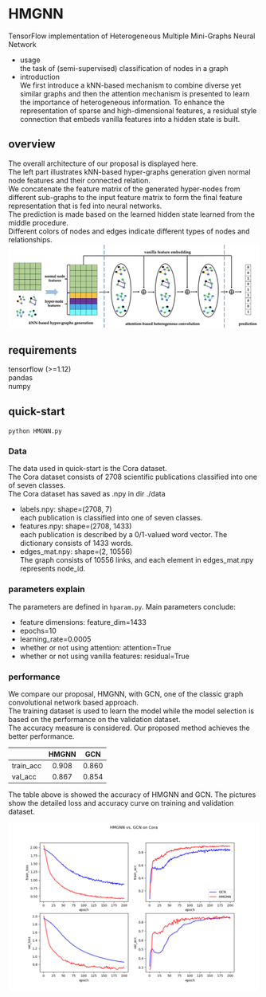 # HMGNN
TensorFlow implementation of Heterogeneous Multiple Mini-Graphs Neural Network  
- usage  
the task of (semi-supervised) classification of nodes in a graph  
- introduction  
We first introduce a kNN-based mechanism to combine diverse yet similar graphs and then the attention mechanism is 
presented to learn the importance of heterogeneous information. To enhance the representation of sparse and 
high-dimensional features, a residual style connection that embeds vanilla features into a hidden state is built.

## overview
The overall architecture of our proposal is displayed here.   
The left part illustrates kNN-based hyper-graphs generation given normal node features and their connected relation.   
We concatenate the feature matrix of the generated hyper-nodes from different sub-graphs to the input feature matrix 
to form the final feature representation that is fed into neural networks.   
The prediction is made based on the learned hidden state learned from the middle procedure.   
Different colors of nodes and edges indicate different types of nodes and relationships.
![pic](./image/architecture.png)

## requirements
tensorflow (>=1.12)  
pandas  
numpy

## quick-start
`python HMGNN.py`

### Data
The data used in quick-start is the Cora dataset.  
The Cora dataset consists of 2708 scientific publications classified into one of seven classes.  
The Cora dataset has saved as .npy in dir ./data
- labels.npy:    shape=(2708, 7)  
each publication is classified into one of seven classes.
- features.npy:  shape=(2708, 1433)  
each publication is described by a 0/1-valued word vector. The dictionary consists of 1433 words.
- edges_mat.npy: shape=(2, 10556)  
The graph consists of 10556 links, and each element in edges_mat.npy represents node_id.

### parameters explain
The parameters are defined in `hparam.py`. Main parameters conclude:
- feature dimensions: feature_dim=1433
- epochs=10
- learning_rate=0.0005
- whether or not using attention: attention=True
- whether or not using vanilla features: residual=True

### performance
We compare our proposal, HMGNN, with GCN, one of the classic graph convolutional network based approach.  
The training dataset is used to learn the model while the model selection
is based on the performance on the validation dataset.  
The accuracy measure is considered. Our proposed method achieves the better performance.  

|         |HMGNN|GCN  |
|  :---  |:---:|:---:|
|train_acc|0.908|0.860|
|val_acc  |0.867|0.854|

The table above is showed the accuracy of HMGNN and GCN. 
The pictures show the detailed loss and accuracy curve on training and validation dataset.

![pic](./image/performance.png)
